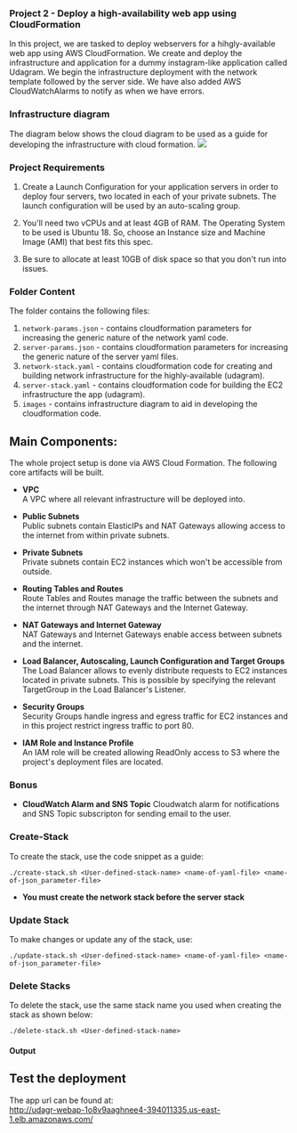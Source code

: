 ### Project 2 - Deploy a high-availability web app using CloudFormation
In this project, we are tasked to deploy webservers for a hihgly-available web app using AWS CloudFormation. We create and deploy the infrastructure and application for a dummy instagram-like application called Udagram. We begin the infrastructure deployment with the network template followed by the server side. We have also added AWS CloudWatchAlarms to notify as when we have errors.

### Infrastructure diagram
The diagram below shows the cloud diagram to be used as a guide for developing the infrastructure with cloud formation.
<img src="/home/airmantis/Documents/aws-cloud-devops/2. Deploy a High-Availability Web App using CloudFormation/images/Udagram-Infrastructure-diagram.jpeg"><br/>

### Project Requirements

1. Create a Launch Configuration for your application servers in order to deploy four servers, two located in each of your private subnets. The launch configuration will be used by an auto-scaling group.

2. You'll need two vCPUs and at least 4GB of RAM. The Operating System to be used is Ubuntu 18. So, choose an Instance size and Machine Image (AMI) that best fits this spec.

3. Be sure to allocate at least 10GB of disk space so that you don't run into issues.

### Folder Content
The folder contains the following files:


1.  `network-params.json` - contains cloudformation parameters for increasing the generic nature of the network yaml code. 
2. `server-params.json` - contains cloudformation parameters for increasing the generic nature of the server yaml files.  
3. `network-stack.yaml` - contains cloudformation code for creating and building network infrastructure for the highly-available (udagram).
4. `server-stack.yaml` - contains cloudformation code for building the EC2 infrastructure the app (udagram).
5. `images` - contains infrastructure diagram to aid in developing the cloudformation code.

## Main Components: 
The whole project setup is done via AWS Cloud Formation. The following core artifacts will be built.

- **VPC**  
  A VPC where all relevant infrastructure will be deployed into.

- **Public Subnets**  
  Public subnets contain ElasticIPs and NAT Gateways allowing access to the internet from within private
  subnets.

- **Private Subnets**  
  Private subnets contain EC2 instances which won't be accessible from outside.

- **Routing Tables and Routes**  
  Route Tables and Routes manage the traffic between the subnets and the internet through NAT Gateways and the Internet Gateway.

- **NAT Gateways and Internet Gateway**  
  NAT Gateways and Internet Gateways enable access between subnets and the internet.
  
- **Load Balancer, Autoscaling, Launch Configuration and Target Groups**  
  The Load Balancer allows to evenly distribute requests to EC2 instances located in private subnets. This is possible by specifying the relevant TargetGroup in the Load Balancer's Listener.

- **Security Groups**  
  Security Groups handle ingress and egress traffic for EC2 instances and in this project restrict ingress traffic to port 80.
  
- **IAM Role and Instance Profile**  
  An IAM role will be created allowing ReadOnly access to S3 where the project's deployment files are located.

### Bonus
- **CloudWatch Alarm and  SNS Topic**
Cloudwatch alarm for notifications and SNS Topic subscripton for sending email to the user.

### Create-Stack
To create the stack, use the code snippet as a guide:
```
./create-stack.sh <User-defined-stack-name> <name-of-yaml-file> <name-of-json_parameter-file>
```
- **You must create the network stack before the server stack**

### Update Stack
To make changes or update any of the stack, use:

```
./update-stack.sh <User-defined-stack-name> <name-of-yaml-file> <name-of-json_parameter-file>
```

### Delete Stacks
To delete the stack, use the same stack name you used when creating the stack as shown below:
```
./delete-stack.sh <User-defined-stack-name>
```

 
#### Output
## Test the deployment
The app url can be found at:  
 <a href="http://udagr-webap-1o8v9aaghnee4-394011335.us-east-1.elb.amazonaws.com/">http://udagr-webap-1o8v9aaghnee4-394011335.us-east-1.elb.amazonaws.com/</a>
